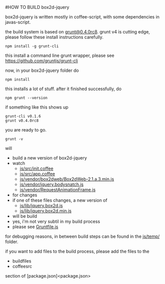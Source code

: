 #HOW TO BUILD box2d-jquery

box2d-jquery is written mostly in coffee-script, with some dependencies in javas-script.

the build system is based on grunt@0.4.0rc8. grunt v4 is cutting edge, please follow these install instructions carefully. 

    npm install -g grunt-cli

this install a command line grunt wrapper, please see <https://github.com/gruntjs/grunt-cli>

now, in your box2d-jquery folder do

    npm install

this installs a lot of stuff. after it finished successfully, do 

    npm grunt --version 

if something like this shows up

    grunt-cli v0.1.6
    grunt v0.4.0rc8

you are ready to go.

    grunt -v

will

  * build a new version of box2d-jquery
  * watch
    * [js/src/init.coffee](js/src/init.coffee)
    * [js/src/app.coffee](js/src/app.coffee)
    * [js/vendor/box2dweb/Box2dWeb-2.1.a.3.min.js](js/vendor/box2dweb/Box2dWeb-2.1.a.3.min.js)
    * [js/vendor/jquery.bodysnatch.js](js/vendor/jquery.bodysnatch.js)
    * [js/vendor/RequestAnimationFrame.js](js/vendor/RequestAnimationFrame.js)
  * for changes
  * if one of these files changes, a new version of
    * [js/lib/jquery.box2d.js](js/lib/jquery.box2d.js)
    * [js/lib/jquery.box2d.min.js](js/lib/jquery.box2d.min.js)
  * will be build
  * yes, i'm not very subtil in my build process
  * please see [Gruntfile.js](Gruntfile.js)

for debugging reasons, in between build steps can be found in the [js/temp/](js/temp/) folder.

if you want to add files to the build process, please add the files to the
 
  * buildfiles
  * coffeesrc

section of [package.json]<package.json> 







